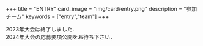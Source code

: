 +++
title = "ENTRY"
card_image =  "img/card/entry.png"
description = "参加チーム"
keywords = ["entry","team"]
+++

2023年大会は終了しました.  
2024年大会の応募要項公開をお待ち下さい．
<!-- ## 応募要項

URL : [春ロボコン2023 関西大会　応募要項](https://drive.google.com/file/d/10JoJHUhzV2VcJR8_ITYq7JYoNm9qKoRL/view?usp=sharing)

関東大会に出場するチームは[関東大会HP](https://kantouharurobo.com/haru/)を参照の上応募してください -->


<!-- ### エントリーチーム一覧 -->
<!-- {{< mdtable class = "simple-table" >}}
| チーム名 | 読みガナ | 学校名 |
| -------- | -------- | ------ ||
| Robohan           | ロボハン                       | 大阪大学                         |
| 高松玩具          | タカマツガング                 | 香川高等専門学校 高松キャンパス  |
| まごころ屋        | マゴコロヤ                     | 香川高等専門学校 高松キャンパス  |
| 京大機械研究会    | キョウダイキカイケンキュウカイ | 京都大学                         |
| 新学期応援セール📣 | シンガッキオウエンセール       | 京都工芸繊維大学                 |
| トイトイ          | トイトイ                       | 京都工芸繊維大学                 |
| ToniRobo          | トニロボ                       | 富山大学                         |
| DRC               | ディーアールシー               | 同志社大学                       |
| ロボコン工房      | ロボコンコウボウ               | 名古屋工業大学                   |
| Challen           | カレン                         | 舞鶴工業高等専門学校             |
| ゆーでぃー        | ユーディー                     | 舞鶴工業高等専門学校             |
| M3RC              | エムキューブアールシー         | 三重大学                         |
| Scramble Cube     | スクランブルジュニア キュウブ  | 次世代ロボットエンジニア支援機構 |
| Scramble Fly      | スクランブルジュニア フライ    | 次世代ロボットエンジニア支援機構 |
{{< /mdtable >}} -->
